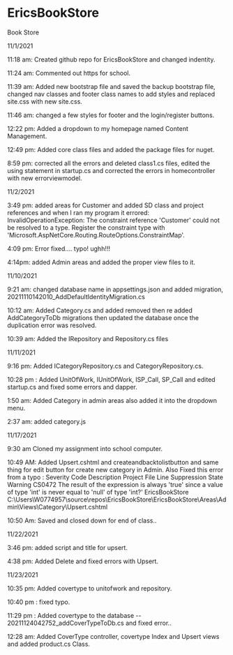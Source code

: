 # EricsBookStore
Book Store

11/1/2021 

11:18 am:
Created github repo for EricsBookStore and changed indentity.

11:24 am: 
Commented out https for school.

11:39 am:
Added new bootstrap file and saved the backup bootstrap file, 
changed nav classes and footer class names to add styles and replaced site.css with new site.css.

11:46 am:
changed a few styles for footer and the login/register buttons.

12:22 pm:
Added a dropdown to my homepage named Content Management.

12:49 pm:
Added core class files and added the package files for nuget.

8:59 pm: 
corrected all the errors and deleted class1.cs files, edited the using statement in startup.cs and corrected the errors in homecontroller with new errorviewmodel.

11/2/2021

3:49 pm: added areas for Customer and added SD class and project references and when I ran my program it errored: InvalidOperationException: The constraint reference 'Customer' could not be resolved to a type. Register the constraint type with 'Microsoft.AspNetCore.Routing.RouteOptions.ConstraintMap'.

4:09 pm: Error fixed.... typo! ughh!!!

4:14pm: added Admin areas and added the proper view files to it.

11/10/2021 

9:21 am: changed database name in appsettings.json and added migration, 20211110142010_AddDefaultIdentityMigration.cs

10:12 am: Added Category.cs and added removed then re added AddCategoryToDb migrations then updated the database once the duplication error was resolved.

10:39 am: Added the IRepository and Repository.cs files 

11/11/2021

9:16 pm: Added ICategoryRepository.cs and CategoryRepository.cs.

10:28 pm : Added UnitOfWork, IUnitOfWork, ISP_Call, SP_Call and edited startup.cs and fixed some errors and dapper.

1:50 am: Added Category in admin areas also added it into the dropdown menu.

2:37 am: added category.js

11/17/2021

9:30 am Cloned my assignment into school computer.

10:49 AM: Added Upsert.cshtml and createandbacktolistbutton and same thing for edit button for create new category in Admin. Also Fixed this error from a typo : Severity Code Description Project File Line Suppression State
Warning CS0472 The result of the expression is always 'true' since a value of type 'int' is never equal to 'null' of type 'int?' EricsBookStore C:\Users\W0774957\source\repos\EricsBookStore\EricsBookStore\Areas\Admin\Views\Category\Upsert.cshtml 

10:50 Am: Saved and closed down for end of class..

11/22/2021

3:46 pm: added script and title for upsert.

4:38 pm: Added Delete and fixed errors with Upsert.

11/23/2021

10:35 pm: Added covertype to unitofwork and repository.

10:40 pm : fixed typo.

11:29 pm : Added covertype to the database -- 20211124042752_addCoverTypeToDb.cs and fixed error..

12:28 am: Added CoverType controller, covertype Index and Upsert views and added product.cs Class.
